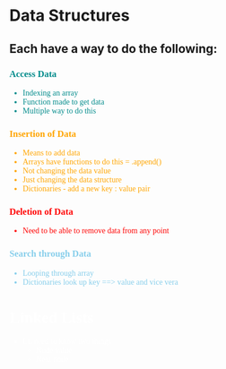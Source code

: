 # Data Structures

## Each have a way to do the following:

### <font face="Comic Sans MS"><font color="darkcyan"> Access Data
- Indexing an array
- Function made to get data
- Multiple way to do this


### <font face="Comic Sans MS"><font color="orange"> Insertion of Data
- Means to add data
- Arrays have functions to do this = .append()
- Not changing the data value
- Just changing the data structure
- Dictionaries - add a new key : value pair


### <font face="Comic Sans MS"><font color="red"> Deletion of Data
- Need to be able to remove data from any point

### <font face="Comic Sans MS"><font color="skyblue"> Search through Data
- Looping through array
- Dictionaries look up key ==> value and vice vera


# <font face="Comic Sans MS"><font color="white">Linked Lists
- LL need to know two things
  - Node value
  - Next node